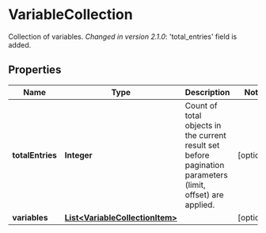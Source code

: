 

# VariableCollection

Collection of variables.  *Changed in version 2.1.0*&#58; 'total_entries' field is added. 

## Properties

| Name | Type | Description | Notes |
|------------ | ------------- | ------------- | -------------|
|**totalEntries** | **Integer** | Count of total objects in the current result set before pagination parameters (limit, offset) are applied.  |  [optional] |
|**variables** | [**List&lt;VariableCollectionItem&gt;**](VariableCollectionItem.md) |  |  [optional] |



